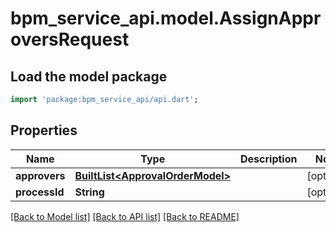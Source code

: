 # bpm_service_api.model.AssignApproversRequest

## Load the model package
```dart
import 'package:bpm_service_api/api.dart';
```

## Properties
Name | Type | Description | Notes
------------ | ------------- | ------------- | -------------
**approvers** | [**BuiltList&lt;ApprovalOrderModel&gt;**](ApprovalOrderModel.md) |  | [optional] 
**processId** | **String** |  | [optional] 

[[Back to Model list]](../README.md#documentation-for-models) [[Back to API list]](../README.md#documentation-for-api-endpoints) [[Back to README]](../README.md)


